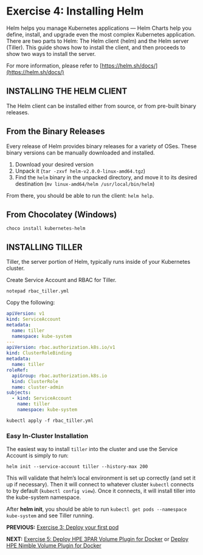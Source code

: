 # Exercise 4: Installing Helm

Helm helps you manage Kubernetes applications — Helm Charts help you define, install, and upgrade even the most complex Kubernetes application. There are two parts to Helm: The Helm client (helm) and the Helm server (Tiller). This guide shows how to install the client, and then proceeds to show two ways to install the server.

For more information, please refer to [https://helm.sh/docs/](https://helm.sh/docs/)

## INSTALLING THE HELM CLIENT
The Helm client can be installed either from source, or from pre-built binary releases.

## From the Binary Releases
Every release of Helm provides binary releases for a variety of OSes. These binary versions can be manually downloaded and installed.

1. Download your desired version
2. Unpack it (`tar -zxvf helm-v2.0.0-linux-amd64.tgz`)
3. Find the `helm` binary in the unpacked directory, and move it to its desired destination (`mv linux-amd64/helm /usr/local/bin/helm`)

From there, you should be able to run the client: `helm help`.

## From Chocolatey (Windows)
```
choco install kubernetes-helm
```

## INSTALLING TILLER
Tiller, the server portion of Helm, typically runs inside of your Kubernetes cluster.

Create Service Account and RBAC for Tiller.

```
notepad rbac_tiller.yml
```

Copy the following:
```yaml
apiVersion: v1
kind: ServiceAccount
metadata:
  name: tiller
  namespace: kube-system
---
apiVersion: rbac.authorization.k8s.io/v1
kind: ClusterRoleBinding
metadata:
  name: tiller
roleRef:
  apiGroup: rbac.authorization.k8s.io
  kind: ClusterRole
  name: cluster-admin
subjects:
  - kind: ServiceAccount
    name: tiller
    namespace: kube-system
```    

```
kubectl apply -f rbac_tiller.yml
```


### Easy In-Cluster Installation

The easiest way to install `tiller` into the cluster and use the Service Account is simply to run:
```
helm init --service-account tiller --history-max 200
```

This will validate that helm’s local environment is set up correctly (and set it up if necessary). Then it will connect to whatever cluster `kubectl` connects to by default (`kubectl config view`). Once it connects, it will install tiller into the kube-system namespace.

After **helm init**, you should be able to run `kubectl get pods --namespace kube-system` and see Tiller running.


**PREVIOUS:** [Exercise 3: Deploy your first pod](deploy_first_pod.md)

**NEXT:** [Exercise 5: Deploy HPE 3PAR Volume Plugin for Docker](3par_volume_plugin_install.md) or [Deploy HPE Nimble Volume Plugin for Docker](nimble_volume_plugin_install.md)

